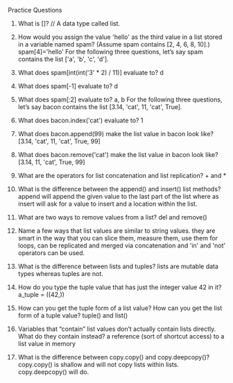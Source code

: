 Practice Questions
1. What is []?  // A data type called list.

2. How would you assign the value 'hello' as the third value in a list stored
in a variable named spam? (Assume spam contains [2, 4, 6, 8, 10].) spam[4]='hello'
For the following three questions, let’s say spam contains the list ['a',
'b', 'c', 'd'].
3. What does spam[int(int('3' * 2) / 11)] evaluate to? d
4. What does spam[-1] evaluate to? d
5. What does spam[:2] evaluate to? a, b
For the following three questions, let’s say bacon contains the list
[3.14, 'cat', 11, 'cat', True].
6. What does bacon.index('cat') evaluate to? 1 
7. What does bacon.append(99) make the list value in bacon look like? [3.14, 'cat', 11, 'cat', True, 99]
8. What does bacon.remove('cat') make the list value in bacon look like? [3.14, 11, 'cat', True, 99]
9. What are the operators for list concatenation and list replication? + and *
10. What is the difference between the append() and insert() list methods? append will append the given value to the last part of the list where as insert will ask for a value to insert and a location within the list.
11. What are two ways to remove values from a list? del and remove()
12. Name a few ways that list values are similar to string values. they are smart in the way that you can slice them, measure them, use them for loops, can be replicated and merged via concatenation and 'in' and 'not' operators can be used.
13. What is the difference between lists and tuples? lists are mutable data types whereas tuples are not.
14. How do you type the tuple value that has just the integer value 42 in it? a_tuple = ((42,))
15. How can you get the tuple form of a list value? How can you get the list
form of a tuple value? tuple() and list()
16. Variables that “contain” list values don’t actually contain lists directly.
What do they contain instead? a reference (sort of shortcut access) to a list value in memory
17. What is the difference between copy.copy() and copy.deepcopy()? copy.copy() is shallow and will not copy lists within lists. copy.deepcopy() will do.